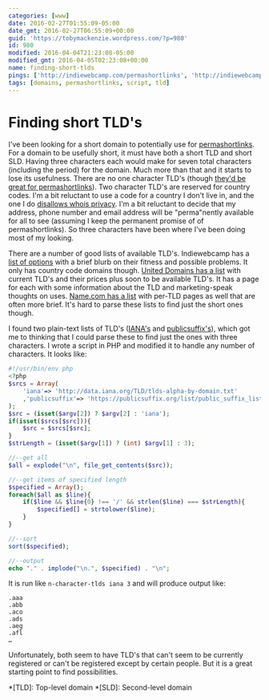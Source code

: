 ```yaml
---
categories: [www]
date: 2016-02-27T01:55:09-05:00
date_gmt: 2016-02-27T06:55:09+00:00
guid: 'https://tobymackenzie.wordpress.com/?p=980'
id: 980
modified: 2016-04-04T21:23:08-05:00
modified_gmt: 2016-04-05T02:23:08+00:00
name: finding-short-tlds
pings: ['http://indiewebcamp.com/permashortlinks', 'http://indiewebcamp.com/short-domain#Domains']
tags: [domains, permashortlinks, script, tld]
---
```


Finding short TLD's
===================

I've been looking for a short domain to potentially use for [permashortlinks](http://indiewebcamp.com/permashortlinks).  For a domain to be usefully short, it must have both a short TLD and short SLD.  Having three characters each would make for seven total characters (including the period) for the domain.  Much more than that and it starts to lose its usefulness.  There are no one character TLD's (though [they'd be great for permashortlinks](https://tobymackenzie.com/blog/2016/02/17/single-character-tlds-permashortlinks/)).  Two character TLD's are reserved for country codes.  I'm a bit reluctant to use a code for a country I don't live in, and the one I do [disallows whois privacy](http://wiki.dreamhost.com/WHOIS#Is_domain_WHOIS_privacy_available_for_every_domain_type.3F).  I'm a bit reluctant to decide that my address, phone number and email address will be "perma"nently available for all to see (assuming I keep the permanent promise of of permashortlinks).  So three characters have been where I've been doing most of my looking.

There are a number of good lists of available TLD's.  Indiewebcamp has a [list of options](http://indiewebcamp.com/short-domain#Domains) with a brief blurb on their fitness and possible problems.  It only has country code domains though.  [United Domains has a list](https://www.uniteddomains.com/ntld/pre-register-new-domains/) with current TLD's and their prices plus soon to be available TLD's.  It has a page for each with some information about the TLD and marketing-speak thoughts on uses.  [Name.com has a list](https://www.name.com/new-gtld) with per-TLD pages as well that are often more brief.  It's hard to parse these lists to find just the short ones though.

I found two plain-text lists of TLD's ([IANA's](http://data.iana.org/TLD/tlds-alpha-by-domain.txt) and [publicsuffix's](https://publicsuffix.org/list/public_suffix_list.dat)), which got me to thinking that I could parse these to find just the ones with three characters.  I wrote a script in PHP and modified it to handle any number of characters.  It looks like:

<!--more-->

``` php
#!/usr/bin/env php
<?php
$srcs = Array(
	'iana'=> 'http://data.iana.org/TLD/tlds-alpha-by-domain.txt'
	,'publicsuffix'=> 'https://publicsuffix.org/list/public_suffix_list.dat'
);
$src = (isset($argv[2]) ? $argv[2] : 'iana');
if(isset($srcs[$src])){
	$src = $srcs[$src];
}
$strLength = (isset($argv[1]) ? (int) $argv[1] : 3);

//--get all
$all = explode("\n", file_get_contents($src));

//--get items of specified length
$specified = Array();
foreach($all as $line){
	if($line && $line{0} !== '/' && strlen($line) === $strLength){
		$specified[] = strtolower($line);
	}
}

//--sort
sort($specified);

//--output
echo "." . implode("\n.", $specified) . "\n";
```

It is run like `n-character-tlds iana 3` and will produce output like:

```
.aaa
.abb
.aco
.ads
.aeg
.afl
…
```

Unfortunately, both seem to have TLD's that can't seem to be currently registered or can't be registered except by certain people.  But it is a great starting point to find possibilities.

*[TLD]: Top-level domain
*[SLD]: Second-level domain
